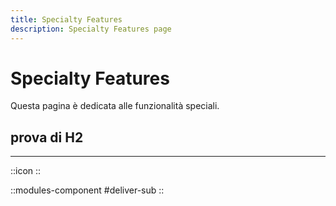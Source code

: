 ```yaml
---
title: Specialty Features
description: Specialty Features page
---
```


# Specialty Features

Questa pagina è dedicata alle funzionalità speciali.

## prova di H2

---

::icon
::

::modules-component
#deliver-sub
::
